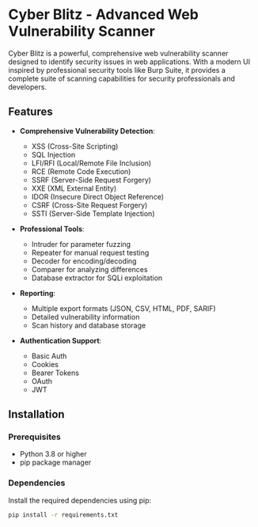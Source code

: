 # Cyber Blitz - Advanced Web Vulnerability Scanner



Cyber Blitz is a powerful, comprehensive web vulnerability scanner designed to identify security issues in web applications. With a modern UI inspired by professional security tools like Burp Suite, it provides a complete suite of scanning capabilities for security professionals and developers.

## Features

- **Comprehensive Vulnerability Detection**:
  - XSS (Cross-Site Scripting)
  - SQL Injection
  - LFI/RFI (Local/Remote File Inclusion)
  - RCE (Remote Code Execution)
  - SSRF (Server-Side Request Forgery)
  - XXE (XML External Entity)
  - IDOR (Insecure Direct Object Reference)
  - CSRF (Cross-Site Request Forgery)
  - SSTI (Server-Side Template Injection)

- **Professional Tools**:
  - Intruder for parameter fuzzing
  - Repeater for manual request testing
  - Decoder for encoding/decoding
  - Comparer for analyzing differences
  - Database extractor for SQLi exploitation

- **Reporting**:
  - Multiple export formats (JSON, CSV, HTML, PDF, SARIF)
  - Detailed vulnerability information
  - Scan history and database storage

- **Authentication Support**:
  - Basic Auth
  - Cookies
  - Bearer Tokens
  - OAuth
  - JWT

## Installation

### Prerequisites

- Python 3.8 or higher
- pip package manager

### Dependencies

Install the required dependencies using pip:

```bash
pip install -r requirements.txt
